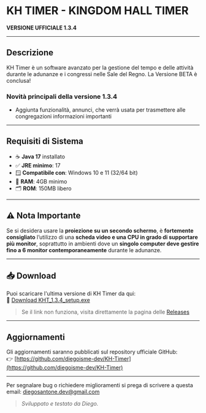 # KH TIMER - KINGDOM HALL TIMER

**VERSIONE UFFICIALE 1.3.4**  

---

## Descrizione

KH Timer è un software avanzato per la gestione del tempo e delle attività durante le adunanze e i congressi nelle Sale del Regno.
La Versione BETA è conclusa!

### Novità principali della versione 1.3.4

- Aggiunta funzionalità, annunci, che verrà usata per trasmettere alle congregazioni informazioni importanti
---

## Requisiti di Sistema

- ☕ **Java 17** installato  
- ✅ **JRE minimo**: 17 
- 🪟 **Compatibile con**: Windows 10 e 11 (32/64 bit)  
- 💾 **RAM**: 4GB minimo  
- 🗂️ **ROM**: 150MB libero  

---

## ⚠️ Nota Importante

Se si desidera usare la **proiezione su un secondo schermo**, è **fortemente consigliato** l’utilizzo di una **scheda video e una CPU in grado di supportare più monitor**, soprattutto in ambienti dove un **singolo computer deve gestire fino a 6 monitor contemporaneamente** durante le adunanze.

---

## 📥 Download

Puoi scaricare l'ultima versione di KH Timer da qui:  
🔗 [Download KHT_1.3.4_setup.exe](https:github.com/diegoisme-dev/KH-Timer/releases/download/1.3.4/KHT_setup_1.3.4.exe)

> Se il link non funziona, visita direttamente la pagina delle [Releases](https://github.com/diegoisme-dev/KH-Timer/releases)

---

## Aggiornamenti

Gli aggiornamenti saranno pubblicati sul repository ufficiale GitHub:  
👉 [https://github.com/diegoisme-dev/KH-Timer](https://github.com/diegoisme-dev/KH-Timer)

---

Per segnalare bug o richiedere miglioramenti si prega di scrivere a questa email: diegosantone.dev@gmail.com  
> *Sviluppato e testato da Diego.*
